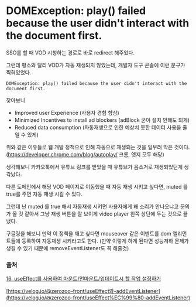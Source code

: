 # DOMException: play() failed because the user didn't interact with the document first.

SSO를 할 때 VOD 시청하는 경로로 바로 redirect 해주었다.

그런데 평소와 달리 VOD가 자동 재생되지 않았는데, 개발자 도구 콘솔에 이런 문구가 찍혀있었다.

```
DOMException: play() failed because the user didn't interact with the document first.
```

찾아보니 

- Improved user Experience (사용자 경험 향상)
- Minimized Incentives to install ad blockers (adBlock 굳이 설치 안해도 되게)
- Reduced data consumption (자동재생으로 인한 예상치 못한 데이터 사용을 줄일 수 있게)

위와 같은 이유들로 웹 개발 정책으로 인해 자동으로 재생되는 것을 일부러 막은 것이다.(https://developer.chrome.com/blog/autoplay/ 크롬, 엣지 모두 해당)

생각해보니 카카오톡에서 유튜브 링크를 받았을 때 유튜브가 음소거로 재생되었던게 생각났다.

다른 도메인에서 해당 VOD 페이지로 이동했을 때 자동 재생 시키고 싶다면,
muted 를 true를 주면 자동 재생 시킬 수 있다.

그런데 난 muted 를 true 해서 자동재생 시키면 사용자에게 왜 소리가 안나오냐고 문의가 올 것 같아서 그냥 재생 버튼을 잘 보이게 video player 왼쪽 상단에 두는 것으로 끝냈다.

구글링을 해보니 만약 이 정책을 깨고 싶다면 mouseover 같은 이벤트를 dom 엘리먼트들에 등록하여 자동재생 시키라고도 한다. (만약 이렇게 하게 된다면 성능저하 문제가 생길 수 있기 때문에 removeEventListener도 꼭 해줄것)

### 출처

[16. useEffect를 사용하여 마운트/언마운트/업데이트시 할 작업 설정하기](https://react.vlpt.us/basic/16-useEffect.html)

[https://velog.io/@zerozoo-front/useEffect와-addEventListener](https://velog.io/@zerozoo-front/useEffect%EC%99%80-addEventListener)
